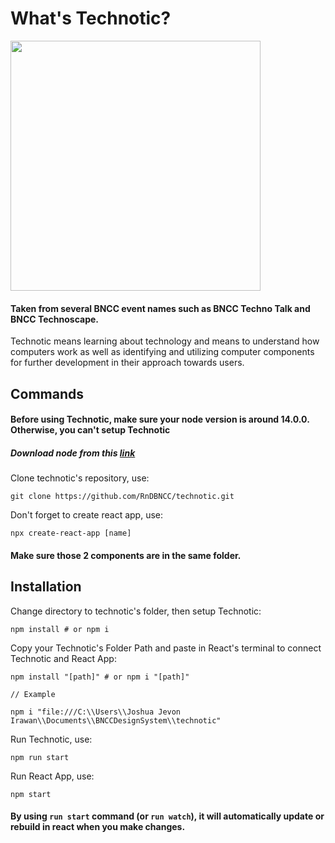 # What's Technotic?

<img src="https://user-images.githubusercontent.com/90307879/214736164-94bcc53e-ec4f-4576-bf6e-f0108a8c2700.png" width="400" height="400">

#### Taken from several BNCC event names such as BNCC Techno Talk and BNCC Technoscape.

Technotic means learning about technology and means to understand how computers work as well as identifying and utilizing computer components for further development in their approach towards users.

## Commands

#### Before using Technotic, make sure your node version is around 14.0.0. Otherwise, you can't setup Technotic

##### Download node from this <a href="https://drive.google.com/file/d/1VguQtvCIjNksiAqY_obguCRn4HTgwlJ2/view?usp=sharing"> link</a>

Clone technotic's repository, use:

```
git clone https://github.com/RnDBNCC/technotic.git
```

Don't forget to create react app, use:

```
npx create-react-app [name]
```

#### Make sure those 2 components are in the same folder.

## Installation

Change directory to technotic's folder, then setup Technotic:

```
npm install # or npm i
```

Copy your Technotic's Folder Path and paste in React's terminal to connect Technotic and React App:

```
npm install "[path]" # or npm i "[path]"

// Example

npm i "file:///C:\\Users\\Joshua Jevon Irawan\\Documents\\BNCCDesignSystem\\technotic"

```

Run Technotic, use:

```
npm run start
```

Run React App, use:

```
npm start
```

#### By using `run start` command (or `run watch`), it will automatically update or rebuild in react when you make changes.
